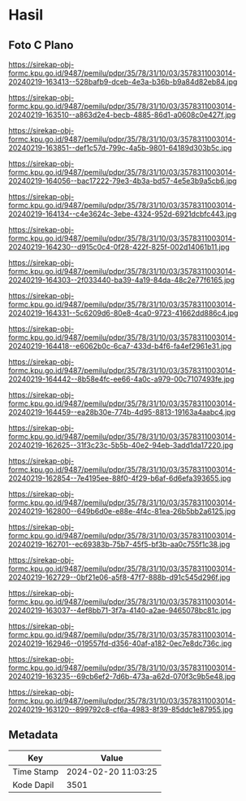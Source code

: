 # Hasil

## Foto C Plano

https://sirekap-obj-formc.kpu.go.id/9487/pemilu/pdpr/35/78/31/10/03/3578311003014-20240219-163413--528bafb9-dceb-4e3a-b36b-b9a84d82eb84.jpg

https://sirekap-obj-formc.kpu.go.id/9487/pemilu/pdpr/35/78/31/10/03/3578311003014-20240219-163510--a863d2e4-becb-4885-86d1-a0608c0e427f.jpg

https://sirekap-obj-formc.kpu.go.id/9487/pemilu/pdpr/35/78/31/10/03/3578311003014-20240219-163851--def1c57d-799c-4a5b-9801-64189d303b5c.jpg

https://sirekap-obj-formc.kpu.go.id/9487/pemilu/pdpr/35/78/31/10/03/3578311003014-20240219-164056--bac17222-79e3-4b3a-bd57-4e5e3b9a5cb6.jpg

https://sirekap-obj-formc.kpu.go.id/9487/pemilu/pdpr/35/78/31/10/03/3578311003014-20240219-164134--c4e3624c-3ebe-4324-952d-6921dcbfc443.jpg

https://sirekap-obj-formc.kpu.go.id/9487/pemilu/pdpr/35/78/31/10/03/3578311003014-20240219-164230--d915c0c4-0f28-422f-825f-002d14061b11.jpg

https://sirekap-obj-formc.kpu.go.id/9487/pemilu/pdpr/35/78/31/10/03/3578311003014-20240219-164303--2f033440-ba39-4a19-84da-48c2e77f6165.jpg

https://sirekap-obj-formc.kpu.go.id/9487/pemilu/pdpr/35/78/31/10/03/3578311003014-20240219-164331--5c6209d6-80e8-4ca0-9723-41662dd886c4.jpg

https://sirekap-obj-formc.kpu.go.id/9487/pemilu/pdpr/35/78/31/10/03/3578311003014-20240219-164418--e6062b0c-6ca7-433d-b4f6-fa4ef2961e31.jpg

https://sirekap-obj-formc.kpu.go.id/9487/pemilu/pdpr/35/78/31/10/03/3578311003014-20240219-164442--8b58e4fc-ee66-4a0c-a979-00c7107493fe.jpg

https://sirekap-obj-formc.kpu.go.id/9487/pemilu/pdpr/35/78/31/10/03/3578311003014-20240219-164459--ea28b30e-774b-4d95-8813-19163a4aabc4.jpg

https://sirekap-obj-formc.kpu.go.id/9487/pemilu/pdpr/35/78/31/10/03/3578311003014-20240219-162625--31f3c23c-5b5b-40e2-94eb-3add1da17220.jpg

https://sirekap-obj-formc.kpu.go.id/9487/pemilu/pdpr/35/78/31/10/03/3578311003014-20240219-162854--7e4195ee-88f0-4f29-b6af-6d6efa393655.jpg

https://sirekap-obj-formc.kpu.go.id/9487/pemilu/pdpr/35/78/31/10/03/3578311003014-20240219-162800--649b6d0e-e88e-4f4c-81ea-26b5bb2a6125.jpg

https://sirekap-obj-formc.kpu.go.id/9487/pemilu/pdpr/35/78/31/10/03/3578311003014-20240219-162701--ec69383b-75b7-45f5-bf3b-aa0c755f1c38.jpg

https://sirekap-obj-formc.kpu.go.id/9487/pemilu/pdpr/35/78/31/10/03/3578311003014-20240219-162729--0bf21e06-a5f8-47f7-888b-d91c545d296f.jpg

https://sirekap-obj-formc.kpu.go.id/9487/pemilu/pdpr/35/78/31/10/03/3578311003014-20240219-163037--4ef8bb71-3f7a-4140-a2ae-9465078bc81c.jpg

https://sirekap-obj-formc.kpu.go.id/9487/pemilu/pdpr/35/78/31/10/03/3578311003014-20240219-162946--019557fd-d356-40af-a182-0ec7e8dc736c.jpg

https://sirekap-obj-formc.kpu.go.id/9487/pemilu/pdpr/35/78/31/10/03/3578311003014-20240219-163235--69cb6ef2-7d6b-473a-a62d-070f3c9b5e48.jpg

https://sirekap-obj-formc.kpu.go.id/9487/pemilu/pdpr/35/78/31/10/03/3578311003014-20240219-163120--899792c8-cf6a-4983-8f39-85ddc1e87955.jpg


## Metadata

| Key        | Value               |
| ---------- | ------------------- |
| Time Stamp | 2024-02-20 11:03:25 |
| Kode Dapil | 3501                |



